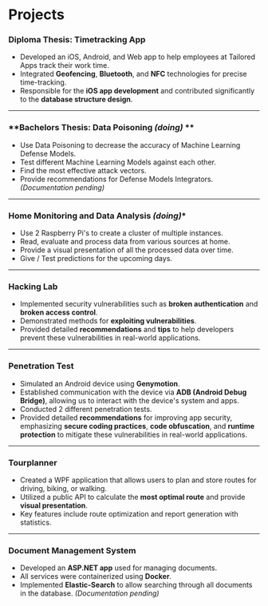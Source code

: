 # Projects

### **Diploma Thesis: Timetracking App**
- Developed an iOS, Android, and Web app to help employees at Tailored Apps track their work time.
- Integrated **Geofencing**, **Bluetooth**, and **NFC** technologies for precise time-tracking.
- Responsible for the **iOS app development** and contributed significantly to the **database structure design**.

---

### **Bachelors Thesis: Data Poisoning *(doing)* **
- Use Data Poisoning to decrease the accuracy of Machine Learning Defense Models.
- Test different Machine Learning Models against each other.
- Find the most effective attack vectors.
- Provide recommendations for Defense Models Integrators.
  *(Documentation pending)*

---

### **Home Monitoring and Data Analysis *(doing)****
- Use 2 Raspberry Pi's to create a cluster of multiple instances.
- Read, evaluate and process data from various sources at home.
- Provide a visual presentation of all the processed data over time.
- Give / Test predictions for the upcoming days.

---

### **Hacking Lab**
- Implemented security vulnerabilities such as **broken authentication** and **broken access control**.
- Demonstrated methods for **exploiting vulnerabilities**.
- Provided detailed **recommendations** and **tips** to help developers prevent these vulnerabilities in real-world applications.

---

### **Penetration Test**
- Simulated an Android device using **Genymotion**.
- Established communication with the device via **ADB (Android Debug Bridge)**, allowing us to interact with the device's system and apps.
- Conducted 2 different penetration tests.
- Provided detailed **recommendations** for improving app security, emphasizing **secure coding practices**, **code obfuscation**, and **runtime protection** to mitigate these vulnerabilities in real-world applications.

---

### **Tourplanner**
- Created a WPF application that allows users to plan and store routes for driving, biking, or walking.
- Utilized a public API to calculate the **most optimal route** and provide **visual presentation**.
- Key features include route optimization and report generation with statistics.

---

### **Document Management System**
- Developed an **ASP.NET app** used for managing documents.
- All services were containerized using **Docker**.
- Implemented **Elastic-Search** to allow searching through all documents in the database.
  *(Documentation pending)*
